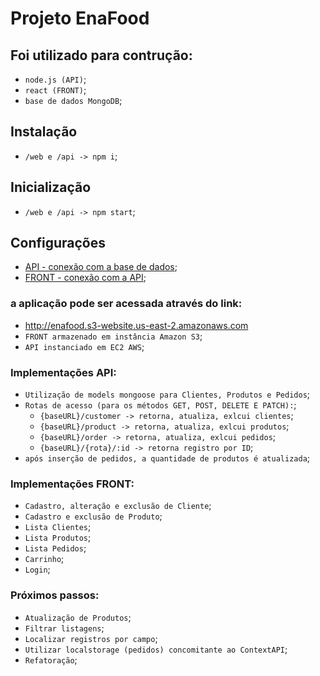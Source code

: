 # Projeto EnaFood

## Foi utilizado para contrução:
- `node.js (API)`;
- `react (FRONT)`;
- `base de dados MongoDB`;

## Instalação
- `/web e /api -> npm i`;

## Inicialização
- `/web e /api -> npm start`;

## Configurações
- [API - conexão com a base de dados](https://github.com/rtof83/ecommerce/blob/main/api/database/conn.js);
- [FRONT - conexão com a API](https://github.com/rtof83/ecommerce/blob/main/web/src/api.js);

### a aplicação pode ser acessada através do link:
- http://enafood.s3-website.us-east-2.amazonaws.com
- `FRONT armazenado em instância Amazon S3`;
- `API instanciado em EC2 AWS`;

### Implementações API:
- `Utilização de models mongoose para Clientes, Produtos e Pedidos`;
- `Rotas de acesso (para os métodos GET, POST, DELETE E PATCH):`;
    - `{baseURL}/customer -> retorna, atualiza, exlcui clientes`;
    - `{baseURL}/product -> retorna, atualiza, exlcui produtos`;
    - `{baseURL}/order -> retorna, atualiza, exlcui pedidos`;
    - `{baseURL}/{rota}/:id -> retorna registro por ID`;
- `após inserção de pedidos, a quantidade de produtos é atualizada`;

### Implementações FRONT:
- `Cadastro, alteração e exclusão de Cliente`;
- `Cadastro e exclusão de Produto`;
- `Lista Clientes`;
- `Lista Produtos`;
- `Lista Pedidos`;
- `Carrinho`;
- `Login`;

### Próximos passos:
- `Atualização de Produtos`;
- `Filtrar listagens`;
- `Localizar registros por campo`;
- `Utilizar localstorage (pedidos) concomitante ao ContextAPI`;
- `Refatoração`;
